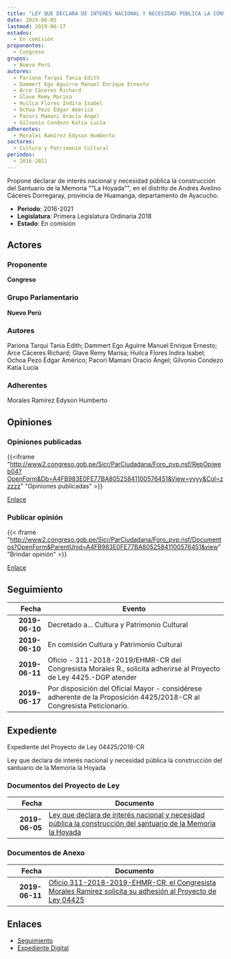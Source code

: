 ```yaml
---
title: "LEY QUE DECLARA DE INTERÉS NACIONAL Y NECESIDAD PÚBLICA LA CONSTRUCCIÓN DEL SANTUARIO DE LA MEMORIA 'LA HOYADA'"
date: 2019-06-05
lastmod: 2019-06-17
estados: 
  - En comisión
proponentes: 
  - Congreso
grupos: 
  - Nuevo Perú
autores: 
  - Pariona Tarqui Tania Edith
  - Dammert Ego Aguirre Manuel Enrique Ernesto
  - Arce Cáceres Richard
  - Glave Remy Marisa
  - Huilca Flores Indira Isabel
  - Ochoa Pezo Édgar Américo
  - Pacori Mamani Oracio Ángel
  - Gilvonio Condezo Katia Lucía
adherentes: 
  - Morales Ramírez Edyson Humberto
sectores: 
  - Cultura y Patrimonio Cultural
periodos: 
  - 2016-2021
---
```


Propone declarar de interés nacional y necesidad pública la construcción del Santuario de la Memoria ""La Hoyada"", en el distrito de Andrés Avelino Cáceres Dorregaray, provincia de Huamanga, departamento de Ayacucho.

- **Periodo**: 2016-2021
- **Legislatura**: Primera Legislatura Ordinaria 2018
- **Estado**: En comisión

## Actores

### Proponente

**Congreso**

### Grupo Parlamentario

**Nuevo Perú**

### Autores

Pariona Tarqui Tania Edith; Dammert Ego Aguirre Manuel Enrique Ernesto; Arce Cáceres Richard; Glave Remy Marisa; Huilca Flores Indira Isabel; Ochoa Pezo Édgar Américo; Pacori Mamani Oracio Ángel; Gilvonio Condezo Katia Lucía

### Adherentes

Morales Ramírez Edyson Humberto


## Opiniones

### Opiniones publicadas

{{<iframe "http://www2.congreso.gob.pe/Sicr/ParCiudadana/Foro_pvp.nsf/RepOpiweb04?OpenForm&Db=A4FB983E0FE77BA80525841100576451&View=yyyy&Col=zzzzz" "Opiniones publicadas" >}}

[Enlace](http://www2.congreso.gob.pe/Sicr/ParCiudadana/Foro_pvp.nsf/RepOpiweb04?OpenForm&Db=A4FB983E0FE77BA80525841100576451&View=yyyy&Col=zzzzz)
### Publicar opinión

{{< iframe "http://www2.congreso.gob.pe/Sicr/ParCiudadana/Foro_pvp.nsf/Documentos?OpenForm&ParentUnid=A4FB983E0FE77BA80525841100576451&view" "Brindar opinión" >}}

[Enlace](http://www2.congreso.gob.pe/Sicr/ParCiudadana/Foro_pvp.nsf/Documentos?OpenForm&ParentUnid=A4FB983E0FE77BA80525841100576451&view)

## Seguimiento

| Fecha | Evento |
|------:|--------|
| **2019-06-10** | Decretado a... Cultura y Patrimonio Cultural|
| **2019-06-10** | En comisión Cultura y Patrimonio Cultural|
| **2019-06-11** | Oficio - 311-2018-2019/EHMR-CR del Congresista Morales R., solicita adherirse al Proyecto de Ley 4425.-DGP atender|
| **2019-06-17** | Por disposición del Oficial Mayor - considérese adherente de la Proposición 4425/2018-CR al Congresista Peticionario.|


## Expediente

Expediente del Proyecto de Ley 04425/2018-CR

Ley que declara de interés nacional y necesidad pública la construcción del santuario de la Memoria la Hoyada


### Documentos del Proyecto de Ley

| Fecha | Documento |
|------:|--------|
| **2019-06-05** | [Ley que declara de interés nacional y necesidad pública la construcción del santuario de la Memoria la Hoyada](http://www.leyes.congreso.gob.pe/Documentos/2016_2021/Proyectos_de_Ley_y_de_Resoluciones_Legislativas/PL0442520190605.pdf) |

### Documentos de Anexo

| Fecha | Documento |
|------:|--------|
| **2019-06-11** | [Oficio 311-2018-2019-EHMR-CR, el Congresista Morales Ramirez solicita su adhesión al Proyecto de Ley 04425](http://www.leyes.congreso.gob.pe/Documentos/2016_2021/Adhesiones/Proyectos_de_Ley/OFICIO-311-2018-2019-EHMR-CR.pdf) |

## Enlaces 

- [Seguimiento](http://www2.congreso.gob.pehttp://www2.congreso.gob.pe/Sicr/TraDocEstProc/CLProLey2016.nsf/f7fff46988ca05b1052578e100829cc7/8a45fad1d4cd5b2d052584110059bdfe?OpenDocument)
- [Expediente Digital](http://www2.congreso.gob.pehttp://www2.congreso.gob.pe/Sicr/TraDocEstProc/CLProLey2016.nsf/f7fff46988ca05b1052578e100829cc7/8a45fad1d4cd5b2d052584110059bdfe?OpenDocument&Click=05257FB7005EB655.eb71d0cf91d8294e05256cdf006b5706/$Body/0.1C6C)
